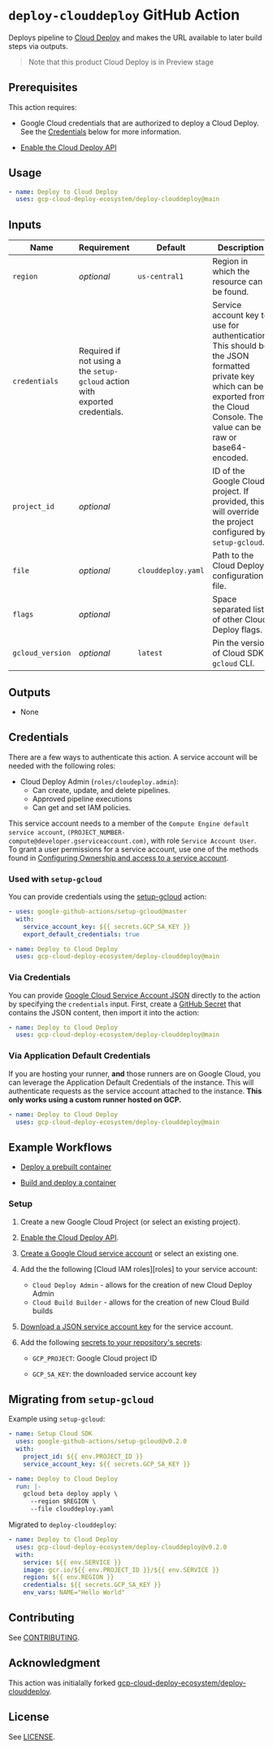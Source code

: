 <!--
Copyright 2020 Google LLC

Licensed under the Apache License, Version 2.0 (the "License");
you may not use this file except in compliance with the License.
You may obtain a copy of the License at

    http://www.apache.org/licenses/LICENSE-2.0

Unless required by applicable law or agreed to in writing, software
distributed under the License is distributed on an "AS IS" BASIS,
WITHOUT WARRANTIES OR CONDITIONS OF ANY KIND, either express or implied.
See the License for the specific language governing permissions and
limitations under the License.
-->
# `deploy-clouddeploy` GitHub Action

Deploys pipeline to [Cloud Deploy][cloud-deploy] and makes the URL
available to later build steps via outputs.

> Note that this product Cloud Deploy is in Preview stage

## Prerequisites

This action requires:

* Google Cloud credentials that are authorized to deploy a
Cloud Deploy. See the [Credentials](#credentials) below for more information.

* [Enable the Cloud Deploy API](http://console.cloud.google.com/apis/library/clouddeploy.googleapis.com)

## Usage

```yaml
- name: Deploy to Cloud Deploy
  uses: gcp-cloud-deploy-ecosystem/deploy-clouddeploy@main
```

## Inputs

| Name          | Requirement | Default | Description |
| ------------- | ----------- | ------- | ----------- |
| `region`| _optional_ | `us-central1` | Region in which the resource can be found. |
| `credentials`| Required if not using a the `setup-gcloud` action with exported credentials. | | Service account key to use for authentication. This should be the JSON formatted private key which can be exported from the Cloud Console. The value can be raw or base64-encoded.  |
| `project_id`| _optional_ | | ID of the Google Cloud project. If provided, this will override the project configured by `setup-gcloud`. |
| `file` | _optional_ | `clouddeploy.yaml` | Path to the Cloud Deploy configuration file. |
| `flags` | _optional_ | | Space separated list of other Cloud Deploy flags. |
| `gcloud_version` | _optional_ | `latest` | Pin the version of Cloud SDK `gcloud` CLI. |

## Outputs

- None

## Credentials

There are a few ways to authenticate this action. A service account will be needed
with the following roles:

- Cloud Deploy Admin (`roles/cloudeploy.admin`):
  - Can create, update, and delete pipelines.
  - Approved pipeline executions
  - Can get and set IAM policies.

This service account needs to a member of the `Compute Engine default service account`,
`(PROJECT_NUMBER-compute@developer.gserviceaccount.com)`, with role
`Service Account User`. To grant a user permissions for a service account, use
one of the methods found in [Configuring Ownership and access to a service account](https://cloud.google.com/iam/docs/granting-roles-to-service-accounts#granting_access_to_a_user_for_a_service_account).

### Used with `setup-gcloud`

You can provide credentials using the [setup-gcloud][setup-gcloud] action:

```yaml
- uses: google-github-actions/setup-gcloud@master
  with:
    service_account_key: ${{ secrets.GCP_SA_KEY }}
    export_default_credentials: true

- name: Deploy to Cloud Deploy
  uses: gcp-cloud-deploy-ecosystem/deploy-clouddeploy@main
```

### Via Credentials

You can provide [Google Cloud Service Account JSON][sa] directly to the action
by specifying the `credentials` input. First, create a [GitHub
Secret][gh-secret] that contains the JSON content, then import it into the
action:

```yaml
- name: Deploy to Cloud Deploy
  uses: gcp-cloud-deploy-ecosystem/deploy-clouddeploy@main
```

### Via Application Default Credentials

If you are hosting your runner, **and** those runners are on Google Cloud,
you can leverage the Application Default Credentials of the instance. This will
authenticate requests as the service account attached to the instance. **This
only works using a custom runner hosted on GCP.**

```yaml
- name: Deploy to Cloud Deploy
  uses: gcp-cloud-deploy-ecosystem/deploy-clouddeploy@main
```

## Example Workflows

* [Deploy a prebuilt container](#deploy-a-prebuilt-container)

* [Build and deploy a container](#build-and-deploy-a-container)

### Setup

1.  Create a new Google Cloud Project (or select an existing project).

1. [Enable the Cloud Deploy API](https://console.cloud.google.com/flows/enableapi?apiid=clouddeploy.googleapis.com).

1.  [Create a Google Cloud service account][sa] or select an existing one.

1.  Add the the following [Cloud IAM roles][roles] to your service account:

    - `Cloud Deploy Admin` - allows for the creation of new Cloud Deploy Admin
    - `Cloud Build Builder` - allows for the creation of new Cloud Build builds

1.  [Download a JSON service account key][create-key] for the service account.

1.  Add the following [secrets to your repository's secrets][gh-secret]:

    - `GCP_PROJECT`: Google Cloud project ID

    - `GCP_SA_KEY`: the downloaded service account key

## Migrating from `setup-gcloud`

Example using `setup-gcloud`:

```YAML
- name: Setup Cloud SDK
  uses: google-github-actions/setup-gcloud@v0.2.0
  with:
    project_id: ${{ env.PROJECT_ID }}
    service_account_key: ${{ secrets.GCP_SA_KEY }}

- name: Deploy to Cloud Deploy
  run: |-
    gcloud beta deploy apply \
      --region $REGION \
      --file clouddeploy.yaml
```

Migrated to `deploy-clouddeploy`:

```YAML
- name: Deploy to Cloud Deploy
  uses: gcp-cloud-deploy-ecosystem/deploy-clouddeploy@v0.2.0
  with:
    service: ${{ env.SERVICE }}
    image: gcr.io/${{ env.PROJECT_ID }}/${{ env.SERVICE }}
    region: ${{ env.REGION }}
    credentials: ${{ secrets.GCP_SA_KEY }}
    env_vars: NAME="Hello World"
```
## Contributing

See [CONTRIBUTING](CONTRIBUTING.md).

## Acknowledgment

This action was initialally forked [gcp-cloud-deploy-ecosystem/deploy-clouddeploy](https://github.com/gcp-cloud-deploy-ecosystem/deploy-clouddeploy).

## License

See [LICENSE](LICENSE).

[cloud-deploy]: https://cloud.google.com/deploy
[sa]: https://cloud.google.com/iam/docs/creating-managing-service-accounts
[create-key]: https://cloud.google.com/iam/docs/creating-managing-service-account-keys
[gh-runners]: https://help.github.com/en/actions/hosting-your-own-runners/about-self-hosted-runners
[gh-secret]: https://help.github.com/en/actions/configuring-and-managing-workflows/creating-and-storing-encrypted-secrets
[setup-gcloud]: ./setup-gcloud
[artifact-api]: https://console.cloud.google.com/flows/enableapi?apiid=artifactregistry.googleapis.com&redirect=https://cloud.google.com/artifact-registry/docs/docker/quickstart&_ga=2.234012894.1325218733.1623704963-2035038643.1623704963
[repo]: https://cloud.google.com/artifact-registry/docs/manage-repos
